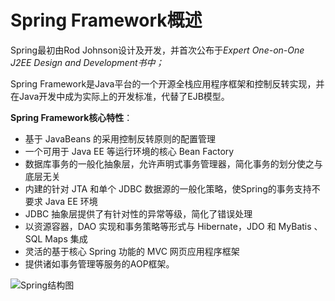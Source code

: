 # Spring Framework概述

Spring最初由Rod Johnson设计及开发，并首次公布于*Expert One-on-One J2EE Design and Development书中；*

Spring Framework是Java平台的一个开源全栈应用程序框架和控制反转实现，并在Java开发中成为实际上的开发标准，代替了EJB模型。

**Spring Framework核心特性**：

- 基于 JavaBeans 的采用控制反转原则的配置管理
- 一个可用于 Java EE 等运行环境的核心 Bean Factory
- 数据库事务的一般化抽象层，允许声明式事务管理器，简化事务的划分使之与底层无关
- 内建的针对 JTA 和单个 JDBC 数据源的一般化策略，使Spring的事务支持不要求 Java EE 环境
- JDBC 抽象层提供了有针对性的异常等级，简化了错误处理
- 以资源容器，DAO 实现和事务策略等形式与 Hibernate，JDO 和 MyBatis 、SQL Maps 集成
- 灵活的基于核心 Spring 功能的 MVC 网页应用程序框架
- 提供诸如事务管理等服务的AOP框架。

![Spring结构图](../image/Spring结构图.svg)